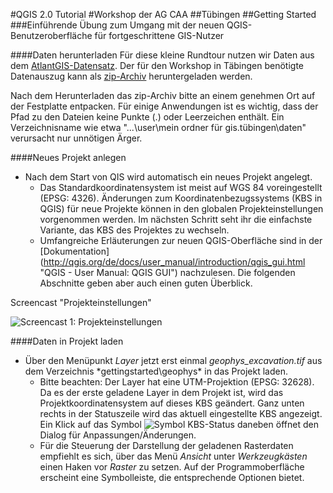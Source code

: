 #QGIS 2.0 Tutorial
#Workshop der AG CAA
##Tübingen
##Getting Started
###Einführende Übung zum Umgang mit der neuen QGIS-Benutzeroberfläche für fortgeschrittene GIS-Nutzer

####Daten herunterladen
Für diese kleine Rundtour nutzen wir Daten aus dem [AtlantGIS-Datensatz](http://kacebe.github.io/AtlantGIS/ "gesamter aktueller AtlantGIS-Datenbestand auf GitHub"). Der für den Workshop in Täbingen benötigte Datenauszug kann als [zip-Archiv](https://github.com/kacebe/AtlantGIS/archive/tuebingen2014.zip "Daten für den Workshop in Tübingen") heruntergeladen werden.

Nach dem Herunterladen das zip-Archiv bitte an einem genehmen Ort auf der Festplatte entpacken. Für einige Anwendungen ist es wichtig, dass der Pfad zu den Dateien keine Punkte (.) oder Leerzeichen enthält. Ein Verzeichnisname wie etwa "...\user\mein ordner für gis.tübingen\daten" verursacht nur unnötigen Ärger.

####Neues Projekt anlegen
* Nach dem Start von QIS wird automatisch ein neues Projekt angelegt.
    * Das Standardkoordinatensystem ist meist auf WGS 84 voreingestellt (EPSG: 4326). Änderungen zum Koordinatenbezugssystems (KBS in QGIS) für neue Projekte können in den globalen Projekteinstellungen vorgenommen werden. Im nächsten Schritt seht ihr die einfachste Variante, das KBS des Projektes zu wechseln.
	* Umfangreiche Erläuterungen zur neuen QGIS-Oberfläche sind in der [Dokumentation] (http://qgis.org/de/docs/user_manual/introduction/qgis_gui.html "QGIS - User Manual: QGIS GUI") nachzulesen. Die folgenden Abschnitte geben aber auch einen guten Überblick.

Screencast "Projekteinstellungen"
	
![Screencast 1: Projekteinstellungen](http://vimeo.com/85140013 "Projekteinstellungen")

####Daten in Projekt laden
* Über den Menüpunkt *Layer* jetzt erst einmal *geophys_excavation.tif* aus dem Verzeichnis *gettingstarted\geophys\* in das Projekt laden.
    * Bitte beachten: Der Layer hat eine UTM-Projektion (EPSG: 32628). Da es der erste geladene Layer in dem Projekt ist, wird das Projektkoordinatensystem auf dieses KBS geändert. Ganz unten rechts in der Statuszeile wird das aktuell eingestellte KBS angezeigt. Ein Klick auf das Symbol ![Symbol KBS-Status](http://qgis.org/de/_images/mIconProjectionDisabled.png "Symbol") daneben öffnet den Dialog für Anpassungen/Änderungen.
	* Für die Steuerung der Darstellung der geladenen Rasterdaten empfiehlt es sich, über das Menü *Ansicht* unter *Werkzeugkästen* einen Haken vor *Raster* zu setzen. Auf der Programmoberfläche erscheint eine Symbolleiste, die entsprechende Optionen bietet.
	
	
